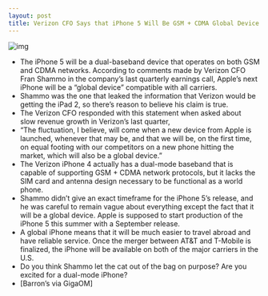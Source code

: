 ```yaml
---
layout: post
title: Verizon CFO Says that iPhone 5 Will Be GSM + CDMA Global Device
---
```

![img](http://media.idownloadblog.com/wp-content/uploads/2011/04/Verizon-ATT-iphone-4-dual-logo-header.jpeg)
* The iPhone 5 will be a dual-baseband device that operates on both GSM and CDMA networks. According to comments made by Verizon CFO Fran Shammo in the company’s last quarterly earnings call, Apple’s next iPhone will be a “global device” compatible with all carriers.
* Shammo was the one that leaked the information that Verizon would be getting the iPad 2, so there’s reason to believe his claim is true.
* The Verizon CFO responded with this statement when asked about slow revenue growth in Verizon’s last quarter,
* “The fluctuation, I believe, will come when a new device from Apple is launched, whenever that may be, and that we will be, on the first time, on equal footing with our competitors on a new phone hitting the market, which will also be a global device.”
* The Verizon iPhone 4 actually has a dual-mode baseband that is capable of supporting GSM + CDMA network protocols, but it lacks the SIM card and antenna design necessary to be functional as a world phone.
* Shammo didn’t give an exact timeframe for the iPhone 5’s release, and he was careful to remain vague about everything except the fact that it will be a global device. Apple is supposed to start production of the iPhone 5 this summer with a September release.
* A global iPhone means that it will be much easier to travel abroad and have reliable service. Once the merger between AT&T and T-Mobile is finalized, the iPhone will be available on both of the major carriers in the U.S.
* Do you think Shammo let the cat out of the bag on purpose? Are you excited for a dual-mode iPhone?
* [Barron’s via GigaOM]


